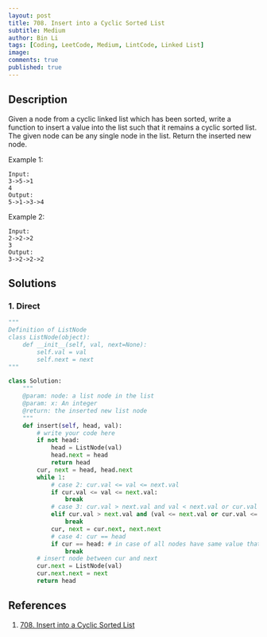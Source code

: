 ```yaml
---
layout: post
title: 708. Insert into a Cyclic Sorted List
subtitle: Medium
author: Bin Li
tags: [Coding, LeetCode, Medium, LintCode, Linked List]
image: 
comments: true
published: true
---
```


## Description
Given a node from a cyclic linked list which has been sorted, write a function to insert a value into the list such that it remains a cyclic sorted list. The given node can be any single node in the list. Return the inserted new node.

Example 1:

```
Input:
3->5->1
4
Output:
5->1->3->4
```

Example 2:

```
Input:
2->2->2
3
Output:
3->2->2->2
```

## Solutions
### 1. Direct

```python
"""
Definition of ListNode
class ListNode(object):
    def __init__(self, val, next=None):
        self.val = val
        self.next = next
"""

class Solution:
    """
    @param: node: a list node in the list
    @param: x: An integer
    @return: the inserted new list node
    """
    def insert(self, head, val):
        # write your code here
        if not head:
            head = ListNode(val)
            head.next = head
            return head
        cur, next = head, head.next
        while 1:
            # case 2: cur.val <= val <= next.val
            if cur.val <= val <= next.val:
                break
            # case 3: cur.val > next.val and val < next.val or cur.val < next
            elif cur.val > next.val and (val <= next.val or cur.val <= val):
                break
            cur, next = cur.next, next.next
            # case 4: cur == head
            if cur == head: # in case of all nodes have same value that are > val 
                break
        # insert node between cur and next
        cur.next = ListNode(val)
        cur.next.next = next
        return head
```

## References
1. [708. Insert into a Cyclic Sorted List](https://www.lintcode.com/problem/insert-into-a-cyclic-sorted-list/description)